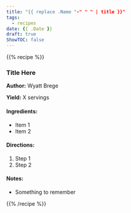 ```yaml
---
title: "{{ replace .Name "-" " " | title }}"
tags: 
  - recipes
date: {{ .Date }}
draft: true
ShowTOC: false
---
```


{{% recipe %}}

### Title Here

**Author:** Wyatt Brege  

**Yield:** X servings

#### Ingredients:

- Item 1
- Item 2

#### Directions:

1. Step 1
2. Step 2

#### Notes:

- Something to remember

{{% /recipe %}}

